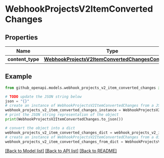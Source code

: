 # WebhookProjectsV2ItemConvertedChanges


## Properties

Name | Type | Description | Notes
------------ | ------------- | ------------- | -------------
**content_type** | [**WebhookProjectsV2ItemConvertedChangesContentType**](WebhookProjectsV2ItemConvertedChangesContentType.md) |  | [optional] 

## Example

```python
from github_openapi.models.webhook_projects_v2_item_converted_changes import WebhookProjectsV2ItemConvertedChanges

# TODO update the JSON string below
json = "{}"
# create an instance of WebhookProjectsV2ItemConvertedChanges from a JSON string
webhook_projects_v2_item_converted_changes_instance = WebhookProjectsV2ItemConvertedChanges.from_json(json)
# print the JSON string representation of the object
print(WebhookProjectsV2ItemConvertedChanges.to_json())

# convert the object into a dict
webhook_projects_v2_item_converted_changes_dict = webhook_projects_v2_item_converted_changes_instance.to_dict()
# create an instance of WebhookProjectsV2ItemConvertedChanges from a dict
webhook_projects_v2_item_converted_changes_from_dict = WebhookProjectsV2ItemConvertedChanges.from_dict(webhook_projects_v2_item_converted_changes_dict)
```
[[Back to Model list]](../README.md#documentation-for-models) [[Back to API list]](../README.md#documentation-for-api-endpoints) [[Back to README]](../README.md)


